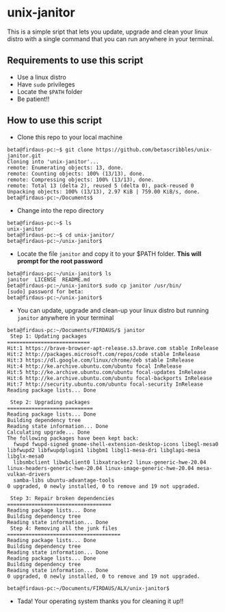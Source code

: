 # unix-janitor
This is a simple sript that lets you update, upgrade and clean your linux distro with a single command that you can run anywhere in your terminal.

## Requirements to use this script
- Use a linux distro
- Have `sudo` privileges
- Locate the `$PATH` folder
- Be patient!!

## How to use this script
- Clone this repo to your local machine
```
beta@firdaus-pc:~$ git clone https://github.com/betascribbles/unix-janitor.git
Cloning into 'unix-janitor'...
remote: Enumerating objects: 13, done.
remote: Counting objects: 100% (13/13), done.
remote: Compressing objects: 100% (13/13), done.
remote: Total 13 (delta 2), reused 5 (delta 0), pack-reused 0
Unpacking objects: 100% (13/13), 2.97 KiB | 759.00 KiB/s, done.
beta@firdaus-pc:~/Documents$ 
```

- Change into the repo directory
```
beta@firdaus-pc:~$ ls
unix-janitor
beta@firdaus-pc:~$ cd unix-janitor/
beta@firdaus-pc:~/unix-janitor$
```

- Locate the file `janitor` and copy it to your $PATH folder. <b> This will prompt for the root password</b>
```
beta@firdaus-pc:~/unix-janitor$ ls
janitor  LICENSE  README.md
beta@firdaus-pc:~/unix-janitor$ sudo cp janitor /usr/bin/
[sudo] password for beta: 
beta@firdaus-pc:~/unix-janitor$ 
```

- You can update, upgrade and clean-up your linux distro but running `janitor` anywhere in your terminal
```
beta@firdaus-pc:~/Documents/FIRDAUS/$ janitor
 Step 1: Updating packages
===========================
Hit:1 https://brave-browser-apt-release.s3.brave.com stable InRelease   
Hit:2 http://packages.microsoft.com/repos/code stable InRelease                                        
Hit:3 https://dl.google.com/linux/chrome/deb stable InRelease                                          
Hit:4 http://ke.archive.ubuntu.com/ubuntu focal InRelease
Hit:5 http://ke.archive.ubuntu.com/ubuntu focal-updates InRelease
Hit:6 http://ke.archive.ubuntu.com/ubuntu focal-backports InRelease
Hit:7 http://security.ubuntu.com/ubuntu focal-security InRelease
Reading package lists... Done

 Step 2: Upgrading packages
============================
Reading package lists... Done
Building dependency tree       
Reading state information... Done
Calculating upgrade... Done
The following packages have been kept back:
  fwupd fwupd-signed gnome-shell-extension-desktop-icons libegl-mesa0 libfwupd2 libfwupdplugin1 libgbm1 libgl1-mesa-dri libglapi-mesa libglx-mesa0
  libsmbclient libwbclient0 libxatracker2 linux-generic-hwe-20.04 linux-headers-generic-hwe-20.04 linux-image-generic-hwe-20.04 mesa-vulkan-drivers
  samba-libs ubuntu-advantage-tools
0 upgraded, 0 newly installed, 0 to remove and 19 not upgraded.

 Step 3: Repair broken dependencies
==================================
Reading package lists... Done
Building dependency tree       
Reading state information... Done
 Step 4: Removing all the junk files
=====================================
Reading package lists... Done
Building dependency tree       
Reading state information... Done
Reading package lists... Done
Building dependency tree       
Reading state information... Done
0 upgraded, 0 newly installed, 0 to remove and 19 not upgraded.

beta@firdaus-pc:~/Documents/FIRDAUS/ALX/unix-janitor$ 
```
- Tada! Your operating system thanks you for cleaning it up!!

